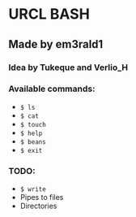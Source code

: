 # URCL BASH

## Made by em3rald1

### Idea by Tukeque and Verlio_H

### Available commands:
- `$ ls`
- `$ cat`
- `$ touch`
- `$ help`
- `$ beans`
- `$ exit`

### TODO:
- `$ write`
- Pipes to files
- Directories